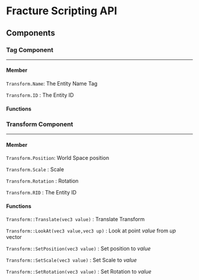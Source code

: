 # Fracture Scripting API

## Components

### Tag Component
---

#### Member

`Transform.Name`: The Entity Name Tag 

`Transform.ID`  : The Entity ID

#### Functions


### Transform Component
---

#### Member

`Transform.Position`: World Space position 

`Transform.Scale`  : Scale

`Transform.Rotation`  : Rotation

`Transform.RID`  : The Entity ID

#### Functions

`Transform::Translate(vec3 value)` : Translate Transform

`Transform::LookAt(vec3 value,vec3 up)` : Look at point *value* from *up* vector

`Transform::SetPosition(vec3 value)` : Set position to *value*

`Transform::SetScale(vec3 value)` : Set Scale to *value*

`Transform::SetRotation(vec3 value)` : Set Rotation to *value*


